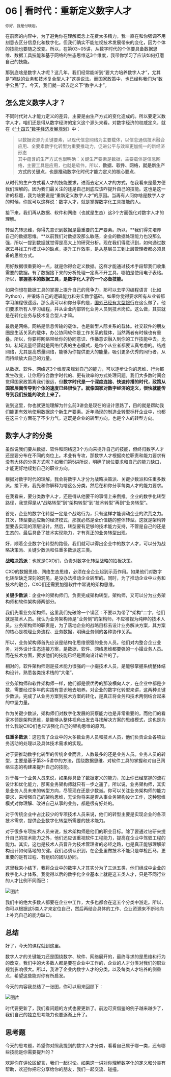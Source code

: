# 06 | 看时代：重新定义数字人才

    你好，我是付晓岩。

在前面的内容中，为了避免你在理解概念上花费太多精力，我一直在和你强调不用刻意去区分信息化和数字化。但我们确实不能忽视技术发展带来的变化，因为个体的技能也要随之改变。所以，在第03~05讲，从数字时代的个体要具备数据思维、数据工具技能和基于网络的生态思维这3个维度，我带你学习了应该如何打磨自己的技能。

那到底啥是数字人才呢？这几年，我们经常能听到“要大力培养数字人才”，尤其是“紧缺的业务和技术复合型人才”这类说法。而国家政策中，也已经称我们为“数字公民”了。今天，我们就一起去定义下“数字人才”。

## 怎么定义数字人才？

不同时代对人才能力定义的差异，主要是由生产方式的变化造成的。所以要定义数字人才，咱们还是得从数字经济的定义这个源头来看。对数字经济的权威定义，就在《[“十四五”数字经济发展规划](http://www.gov.cn/zhengce/content/2022-01/12/content_5667817.htm)》中：

> 以数据资源为关键要素，以现代信息网络为主要载体，以信息通信技术融合应用、全要素数字化转型为重要推动力，促进公平与效率更加统一的新经济形态  
> 其中蕴含的生产方式也很明确：关键生产要素是数据，主要载体是信息网络，主要工具是应用，也就是软件。所以，**数据、软件、网络，就是新生产方式的关键点，也是推动数字化时代才能力定义的核心要点**。

从时代的生产方式看人才的技能要求，进而去定义人才的方式，在我看来是最方便我们理解的。因为我们最关注的还是自己到底应该咋提升自己的技能。这也是这一讲的标题，我为啥要说是“重新定义数字人才”的原因。当再有人问你啥是数字人才的时候，你就可以这样说：数字人才，就是掌握数字化工具技能的人。

接下来，我们再从数据、软件和网络（也就是生态）这3个方面强化对数字人才的理解。

转型先转思维，你得先意识到数据是最重要的生产要素。所以，**我们得先培养自己的数据思维。**以前我们对数据没那么敏感，企业的数据处理能力也没那么强，所以一提到数据就觉得是高大上的研究分析。现在我们得意识到，如何通过数据去寻找工作模式中的缺点，提升工作效率，是从基层员工到上层管理者都必须具备的思维方式。

用好数据很重要的一点，就是你得会定义数据。这样才能通过技术手段帮我们收集需要的数据。有了数据接下来的分析处理一定离不开工具，哪怕是使用电子表格。所以，**掌握基本的数据工具，是数字化人才的一个必备技能。**

如果你想在数据工具的掌握上提升自己的竞争力，那可以去学习编程语言（比如Python），并锻炼自己的逻辑能力和夯实数学基础。如果你觉得要求所有从业者都学习编程很遥远，那么我可以和你分享的是，[国外已经有大型银行](https://www.mpaypass.com.cn/news/202109/01114043.html)在这么做了。他们要求所有人学习编程，并从企业内部转化业务人员到技术岗位。这么做，其实就是在转化业务与技术复合型人才嘛。

最后是网络。网络是信息传输的载体，也是新型人际关系的载体。社交软件的朋友圈是生活关系的载体，办公协同软件是工作关系的载体，当然两者有时候也有重叠。所以，你要将网络带给你的协同意识、传播意识融入到你的工作技能中去。比如，私域流量经营就是网络代表的生态模式，是每个从业者都要认真考虑的。结成网络，尤其是高质量网络，能够为你提供更大的能量，吸引更多优秀的同行者，从而持续放大自己的力量。

从数据、软件、网络这3个维度来规划自己的能力，可以逐步让你的思维、行为都发生改变，让你用符合数字时代的、更有效率的方式处理问题。我们大多数时间会觉得国家政策离我们很远，但**数字时代是一个深度连接、快速传播的时代，政策从国家层面传导到个体的速度已经很快了。就像国家对数字经济的定义，很快就能传导到我们技能的改变上来了**。

说到这里，你也就更能理解为什么前3讲会是现在的设计思路了，目的就是帮助我们能更有效地使用数据这个新生产要素。近年涌现的制造业转型标杆企业中，也都在这三个方面花了不少力气。这既是企业的转型方向，也是个人的转型方向。

## 数字人才的分类

虽然说我们要从数据、软件和网络这3个方向来提升自己的技能，但终归数字人才还是要分布在不同的岗位上。术业有专攻，那数字人才根据岗位职责和能力要求有没有大体的分类方式呢？如我们第5讲所说，明确了岗位要求和自己的能力缺口，才能更好地规划自己的职业方向。

根据对数字时代的理解，我会将数字人才分为战略决策派、关键少数派和任重多数派。接下来，我先和你解释为啥这么分类，然后在和你分享每类人才的能力要求。

在我看来，要分类数字人才，还是得从他要干的事情上来倒推。企业的数字化转型路径，我觉得是从“战略转型”到“架构转型”到“技术转型”再到“业务转型”。

首先，企业的数字化转型一定是个战略行为，只有这样才能调动企业的洪荒之力。其次，转型要适应新的经济模式，那就必然是全价值链的整体转型。这就是架构转型要去实现的顶层设计。然后，转型要有足够的技术能力支持，不管是自己的还是生态的。最后具备了技术实现能力，才有真正的业务转型出现。

好，顺着企业数字化转型的路径，我们就可以得出企业中的数字人才，可以分为战略决策派、关键少数派和任重多数派这三类。

**战略决策派**：也就是CXO们，负责对数字化转型战略的拍板决策。

CXO的数据思维、网络生态思维，必须在全企业起到示范作用。如果他们对数字化转型缺乏深刻的洞见，是没办法推动企业转型的。同时，为了推动企业中业务和技术的融合，CXO们还需要加强软件中常说的架构思维。

**关键少数派**：企业中的架构师们，负责完成架构转型。架构师，又可以分为业务架构师和软件架构师两部分。

我们先看业务架构师。这里我们先破除一个误区：不要以为带了“架构”二字，他们就是技术人员。我认为业务架构师是“业务侧”的架构师，不应被视为纯粹的技术人员。业务架构师的职责是，为了落地企业的战略目标去设计业务解决方案，其方案的核心是梳理业务流程、业务数据，明确业务侧的各种协作关系。

所以，业务架构师首先应该是结构化思维很强的业务人员。他们对内整合企业业务，对外设计生态连接方案，是数据、软件、网络思维都要强的一小撮业务人员。而在技术方面，要求他们的技能已经是面向设计软件的了。

相对的，软件架构师则是技术能力很强的一小撮技术人员，是能够掌握系统整体结构设计，熟悉各类技术栈的“大佬”。

业务架构师和软件架构师一样，他们都是很优秀的那波横向人才，在企业中都是少数，需要经过多年的实践有意识地去培养。对企业的数字化转型来讲，这两种关键少数派，完成了从业务方案到技术方案的转化，是真正将业务和技术两侧结合起来的中坚力量。

作为关键少数派，架构师们对数字化发展的洞察能力也是非常重要的。而他们的看家本领是架构思维，是能够从整体视角出发去寻找解决方案的思维模式，这也是为什么我说CXO们也应该强化自己的架构思维的原因。

**任重多数派**：这包含了企业中的大多数业务人员和技术人员，他们负责企业各项业务活动的处理以及具体技术需求的实现。

对于要推动数字化转型的传统企业而言，人数最多的还是业务人员。业务人员的转型，主要是基于第3~5讲中的方法，围绕数据思维、对软件工具的掌握和对自己网络生态的构建来提升自己的技能。

对于每一个业务人员来说，如果你具备了数据定义的能力，加上你已经掌握的流程设计和优化能力，那离业务架构师就只有一步之遥了。所以说，业务架构师，其实是业务人员未来的转型方向，尽管现在还是少数派。你可以关注业务架构师的能力要求，来增强自己的架构思维，无论你将来是否从事业务架构设计工作，这种思维模式对你理解、改进自己从事的业务，都是很有好处的。

对于传统企业中占比较少的专项技术人员来说，他们的转型主要是实现企业的各项技术需求，提供企业数字化转型所需要的技术能力。

对于很多专项技术人员来说，技术架构师是他们的职业目标。除了要通过钻研来提升自己的技术能力之外，他们还应该重视软件工程能力，提高在企业中驾驭工程的能力。其实，这也是技术人员晋升为技术管理者的必经之路，也是真正能够理解架构设计如何落地的关键。我们必须认识到，在企业里做技术不能只是单枪匹马，更重要的是有过程、有组织的团队协同。

这里我来小结下，我将企业中的数字人才其实分为了三派五类，他们组成中企业的数字化人才体系。我觉得以后的数字化企业基本上就是这五类人才，只是不同行业的人才比例不同而已：

![图片](https://static001.geekbang.org/resource/image/ca/dc/ca9f2c29fcd126db2f0c0cc72e586bdc.jpg?wh=1920x981)

我们中的绝大多数人都要在企业中工作，大多也都会在这五个分类中游走。所以，你可以根据这5类人才来定位自己，然后再结合具体的工作、企业资源来不断地向上补充自己的能力缺口。

## 总结

好了，今天的课程就到这里。

数字人才的关键能力还是围绕数字、软件、网络展开的，最终寻求的是思维和行为的改变。我们中的大多数人都是要在企业中工作的，企业的人才分类对我们的职业规划影响很大。所以，我讲了企业内数字人才的分类，以及每类人才培养的侧重点，希望这些能对你有所启发。

今天的内容我总结了一张图，你可以用来回顾下：

![图片](https://static001.geekbang.org/resource/image/40/80/4057a6f641ef7c7f462093ea10660180.jpg?wh=1920x858)

时代要更新了，我们看问题的方式也要更新了。前边可资借鉴的例子越来越少了，我们自己的独立思考能力也要逐渐上升了。

## 思考题

今天的思考题，希望你对照我提到的数字人才分类，看看自己属于哪一类，还有哪些技能是你需要提升的？

欢迎你在评论区留言，我们一起讨论。如果这一讲对你理解数字化的定义和分类有帮助，欢迎你把它分享给你的朋友，我们一起交流、碰撞。
    